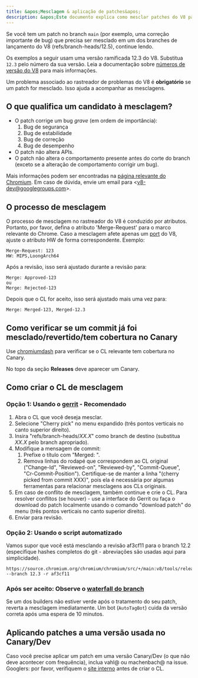 ```yaml
---
title: &apos;Mesclagem & aplicação de patches&apos;
description: &apos;Este documento explica como mesclar patches do V8 para um branch de lançamento.&apos;
---
```

Se você tem um patch no branch `main` (por exemplo, uma correção importante de bug) que precisa ser mesclado em um dos branches de lançamento do V8 (refs/branch-heads/12.5), continue lendo.

Os exemplos a seguir usam uma versão ramificada 12.3 do V8. Substitua `12.3` pelo número da sua versão. Leia a documentação sobre [números de versão do V8](/docs/version-numbers) para mais informações.

Um problema associado ao rastreador de problemas do V8 é **obrigatório** se um patch for mesclado. Isso ajuda a acompanhar as mesclagens.

## O que qualifica um candidato à mesclagem?

- O patch corrige um bug *grave* (em ordem de importância):
    1. Bug de segurança
    1. Bug de estabilidade
    1. Bug de correção
    1. Bug de desempenho
- O patch não altera APIs.
- O patch não altera o comportamento presente antes do corte do branch (exceto se a alteração de comportamento corrigir um bug).

Mais informações podem ser encontradas na [página relevante do Chromium](https://chromium.googlesource.com/chromium/src/+/HEAD/docs/process/merge_request.md). Em caso de dúvida, envie um email para &lt;v8-dev@googlegroups.com>.

## O processo de mesclagem

O processo de mesclagem no rastreador do V8 é conduzido por atributos. Portanto, por favor, defina o atributo &apos;Merge-Request&apos; para o marco relevante do Chrome. Caso a mesclagem afete apenas um [port](https://v8.dev/docs/ports) do V8, ajuste o atributo HW de forma correspondente. Exemplo:

```
Merge-Request: 123
HW: MIPS,LoongArch64
```

Após a revisão, isso será ajustado durante a revisão para:

```
Merge: Approved-123
ou
Merge: Rejected-123
```

Depois que o CL for aceito, isso será ajustado mais uma vez para:

```
Merge: Merged-123, Merged-12.3
```

## Como verificar se um commit já foi mesclado/revertido/tem cobertura no Canary

Use [chromiumdash](https://chromiumdash.appspot.com/commit/) para verificar se o CL relevante tem cobertura no Canary.


No topo da seção **Releases** deve aparecer um Canary.

## Como criar o CL de mesclagem

### Opção 1: Usando o [gerrit](https://chromium-review.googlesource.com/) - Recomendado


1. Abra o CL que você deseja mesclar.
1. Selecione "Cherry pick" no menu expandido (três pontos verticais no canto superior direito).
1. Insira "refs/branch-heads/*XX.X*" como branch de destino (substitua *XX.X* pelo branch apropriado).
1. Modifique a mensagem de commit:
   1. Prefixe o título com "Merged: ".
   1. Remova linhas do rodapé que correspondem ao CL original ("Change-Id", "Reviewed-on", "Reviewed-by", "Commit-Queue", "Cr-Commit-Position"). Certifique-se de manter a linha "(cherry picked from commit XXX)", pois ela é necessária por algumas ferramentas para relacionar mesclagens aos CLs originais.
1. Em caso de conflito de mesclagem, também continue e crie o CL. Para resolver conflitos (se houver) - use a interface do Gerrit ou faça o download do patch localmente usando o comando "download patch" do menu (três pontos verticais no canto superior direito).
1. Enviar para revisão.

### Opção 2: Usando o script automatizado

Vamos supor que você está mesclando a revisão af3cf11 para o branch 12.2 (especifique hashes completos do git - abreviações são usadas aqui para simplicidade).

```
https://source.chromium.org/chromium/chromium/src/+/main:v8/tools/release/merge_to_branch_gerrit.py --branch 12.3 -r af3cf11
```


### Após ser aceito: Observe o [waterfall do branch](https://ci.chromium.org/p/v8)

Se um dos builders não estiver verde após o tratamento do seu patch, reverta a mesclagem imediatamente. Um bot (`AutoTagBot`) cuida da versão correta após uma espera de 10 minutos.

## Aplicando patches a uma versão usada no Canary/Dev

Caso você precise aplicar um patch em uma versão Canary/Dev (o que não deve acontecer com frequência), inclua vahl@ ou machenbach@ na issue. Googlers: por favor, verifiquem o [site interno](http://g3doc/company/teams/v8/patching_a_version) antes de criar o CL.

